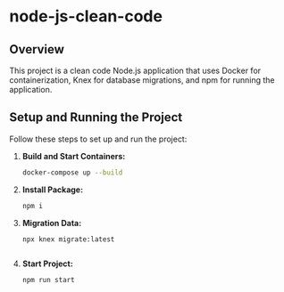 # node-js-clean-code

## Overview

This project is a clean code Node.js application that uses Docker for containerization, Knex for database migrations, and npm for running the application. 

## Setup and Running the Project

Follow these steps to set up and run the project:

1. **Build and Start Containers:**

   ```bash
   docker-compose up --build

2. **Install Package:**

    ```bash
   npm i
   
3. **Migration Data:**

   ```bash
   npx knex migrate:latest



4. **Start Project:**

    ```bash
   npm run start


